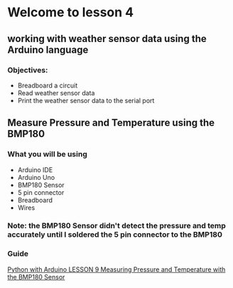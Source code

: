 # Welcome to lesson 4

## working with weather sensor data using the Arduino language

### Objectives:
- Breadboard a circuit
- Read weather sensor data
- Print the weather sensor data to the serial port

## Measure Pressure and Temperature using the BMP180

### What you will be using
- Arduino IDE
- Arduino Uno
- BMP180 Sensor
- 5 pin connector
- Breadboard
- Wires

### Note: the BMP180 Sensor didn't detect the pressure and temp accurately until I soldered the 5 pin connector to the BMP180<br>

### Guide
[Python with Arduino LESSON 9 Measuring Pressure and Temperature with the BMP180 Sensor](https://toptechboy.com/python-with-arduino-lesson-9-measuring-pressure-and-temperature-with-the-bmp180-sensor/)

